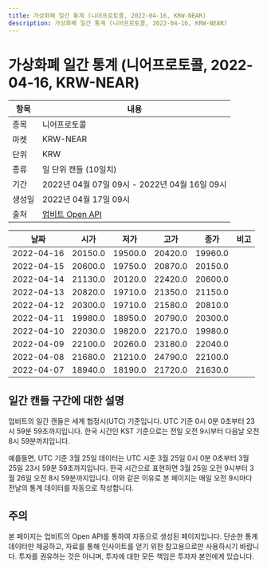 ```yaml
---
title: 가상화폐 일간 통계 (니어프로토콜, 2022-04-16, KRW-NEAR)
description: 가상화폐 일간 통계 (니어프로토콜, 2022-04-16, KRW-NEAR)
---
```



가상화폐 일간 통계 (니어프로토콜, 2022-04-16, KRW-NEAR)
===

|항목|내용|
|--|--|
|종목|니어프로토콜|
|마켓|KRW-NEAR|
|단위|KRW|
|종류|일 단위 캔들 (10일치)|
|기간|2022년 04월 07일 09시 - 2022년 04월 16일 09시|
|생성일|2022년 04월 17일 09시|
|출처|[업비트 Open API](https://docs.upbit.com)|


|날짜|시가|저가|고가|종가|비고|
|--|--|--|--|--|--|
|2022-04-16|20150.0|19500.0|20420.0|19960.0|    |
|2022-04-15|20600.0|19750.0|20870.0|20150.0|    |
|2022-04-14|21130.0|20120.0|22420.0|20600.0|    |
|2022-04-13|20820.0|19710.0|21350.0|21150.0|    |
|2022-04-12|20300.0|19710.0|21580.0|20810.0|    |
|2022-04-11|19980.0|18950.0|20790.0|20300.0|    |
|2022-04-10|22030.0|19820.0|22170.0|19980.0|    |
|2022-04-09|22100.0|20260.0|23180.0|22040.0|    |
|2022-04-08|21680.0|21210.0|24790.0|22100.0|    |
|2022-04-07|18940.0|18190.0|21720.0|21630.0|    |


일간 캔들 구간에 대한 설명
---


업비트의 일간 캔들은 세계 협정시(UTC) 기준입니다. 
UTC 기준 0시 0분 0초부터 23시 59분 59초까지입니다. 
한국 시간인 KST 기준으로는 전일 오전 9시부터 다음날 오전 8시 59분까지입니다. 


예를들면, UTC 기준 3월 25일 데이터는 UTC 시준 3월 25일 0시 0분 0초부터 3월 25일 23시 59분 59초까지입니다. 
한국 시간으로 표현하면 3월 25일 오전 9시부터 3월 26일 오전 8시 59분까지입니다. 
이와 같은 이유로 본 페이지는 매일 오전 9시마다 전날의 통계 데이터를 자동으로 작성합니다. 


주의
---


본 페이지는 업비트의 Open API를 통하여 자동으로 생성된 페이지입니다. 
단순한 통계 데이터만 제공하고, 자료를 통해 인사이트를 얻기 위한 참고용으로만 사용하시기 바랍니다. 
투자를 권유하는 것은 아니며, 투자에 대한 모든 책임은 투자자 본인에게 있습니다. 
